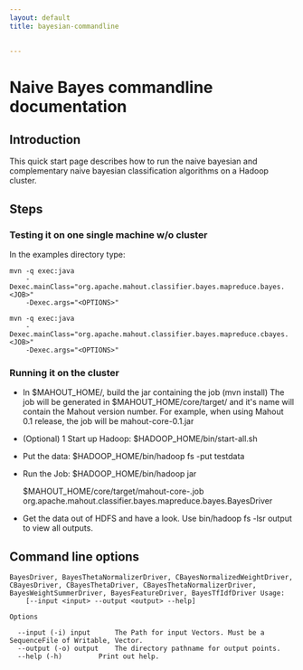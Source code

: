 ```yaml
---
layout: default
title: bayesian-commandline

    
---
```


# Naive Bayes commandline documentation

<a name="bayesian-commandline-Introduction"></a>
## Introduction

This quick start page describes how to run the naive bayesian and
complementary naive bayesian classification algorithms on a Hadoop cluster.

<a name="bayesian-commandline-Steps"></a>
## Steps

<a name="bayesian-commandline-Testingitononesinglemachinew/ocluster"></a>
### Testing it on one single machine w/o cluster

In the examples directory type:

    mvn -q exec:java
        -Dexec.mainClass="org.apache.mahout.classifier.bayes.mapreduce.bayes.<JOB>"
        -Dexec.args="<OPTIONS>"

    mvn -q exec:java
        -Dexec.mainClass="org.apache.mahout.classifier.bayes.mapreduce.cbayes.<JOB>"
        -Dexec.args="<OPTIONS>"


<a name="bayesian-commandline-Runningitonthecluster"></a>
### Running it on the cluster

* In $MAHOUT_HOME/, build the jar containing the job (mvn install) The job
will be generated in $MAHOUT_HOME/core/target/ and it's name will contain
the Mahout version number. For example, when using Mahout 0.1 release, the
job will be mahout-core-0.1.jar

* (Optional) 1 Start up Hadoop: $HADOOP_HOME/bin/start-all.sh

* Put the data: $HADOOP_HOME/bin/hadoop fs -put <PATH TO DATA> testdata

* Run the Job: $HADOOP_HOME/bin/hadoop jar

    $MAHOUT_HOME/core/target/mahout-core-<MAHOUT VERSION>.job
        org.apache.mahout.classifier.bayes.mapreduce.bayes.BayesDriver <OPTIONS>

* Get the data out of HDFS and have a look. Use bin/hadoop fs -lsr output
to view all outputs.

<a name="bayesian-commandline-Commandlineoptions"></a>
## Command line options

    BayesDriver, BayesThetaNormalizerDriver, CBayesNormalizedWeightDriver, CBayesDriver, CBayesThetaDriver, CBayesThetaNormalizerDriver, BayesWeightSummerDriver, BayesFeatureDriver, BayesTfIdfDriver Usage:
        [--input <input> --output <output> --help]
      
    Options
    
      --input (-i) input	  The Path for input Vectors. Must be a SequenceFile of Writable, Vector.
      --output (-o) output	  The directory pathname for output points.
      --help (-h)		  Print out help.

